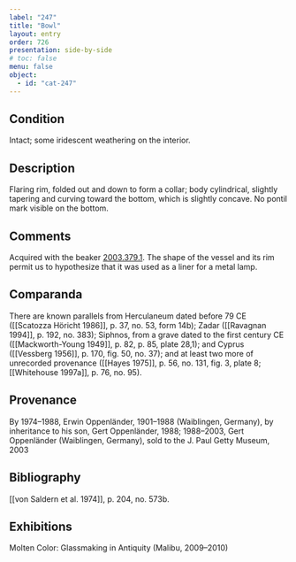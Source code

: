 ```yaml
---
label: "247"
title: "Bowl"
layout: entry
order: 726
presentation: side-by-side
# toc: false
menu: false
object:
  - id: "cat-247"
---
```


## Condition

Intact; some iridescent weathering on the interior.

## Description

Flaring rim, folded out and down to form a collar; body cylindrical, slightly tapering and curving toward the bottom, which is slightly concave. No pontil mark visible on the bottom.

## Comments

Acquired with the beaker [2003.379.1](#num). The shape of the vessel and its rim permit us to hypothesize that it was used as a liner for a metal lamp.

## Comparanda

There are known parallels from Herculaneum dated before 79 CE ([[Scatozza Höricht 1986]], p. 37, no. 53, form 14b); Zadar ([[Ravagnan 1994]], p. 192, no. 383); Siphnos, from a grave dated to the first century CE ([[Mackworth-Young 1949]], p. 82, p. 85, plate 28,1); and Cyprus ([[Vessberg 1956]], p. 170, fig. 50, no. 37); and at least two more of unrecorded provenance ([[Hayes 1975]], p. 56, no. 131, fig. 3, plate 8; [[Whitehouse 1997a]], p. 76, no. 95).

## Provenance

By 1974–1988, Erwin Oppenländer, 1901–1988 (Waiblingen, Germany), by inheritance to his son, Gert Oppenländer, 1988; 1988–2003, Gert Oppenländer (Waiblingen, Germany), sold to the J. Paul Getty Museum, 2003

## Bibliography

[[von Saldern et al. 1974]], p. 204, no. 573b.

## Exhibitions

Molten Color: Glassmaking in Antiquity (Malibu, 2009–2010)